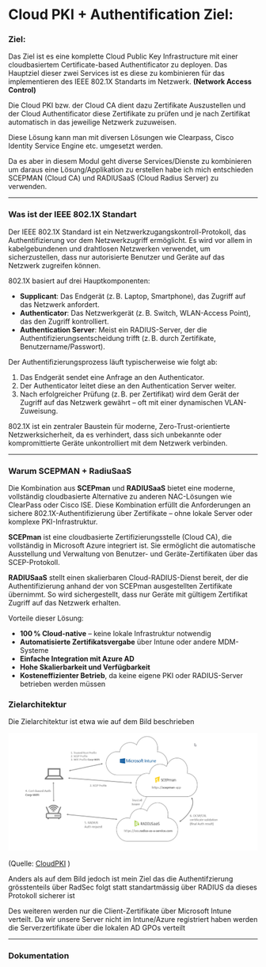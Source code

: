 # Cloud PKI + Authentification Ziel:

### Ziel:

Das Ziel ist es eine komplette Cloud Public Key Infrastructure mit einer cloudbasiertem Certificate-based Authentificator zu deployen. 
Das Hauptziel dieser zwei Services ist es diese zu kombinieren für das implementieren des IEEE 802.1X Standarts im Netzwerk. **(Network Access Control)**

Die Cloud PKI bzw. der Cloud CA dient dazu Zertifikate Auszustellen und der Cloud Authentificator diese Zertifikate zu prüfen und je nach Zertifikat automatisch in das jeweilige Netzwerk zuzuweisen.

Diese Lösung kann man mit diversen Lösungen wie Clearpass, Cisco Identity Service Engine etc. umgesetzt werden.

Da es aber in diesem Modul geht diverse Services/Dienste zu kombinieren um daraus eine Lösung/Applikation zu erstellen habe ich mich entschieden SCEPMAN (Cloud CA) und RADIUSaaS (Cloud Radius Server) zu verwenden.

---

### Was ist der IEEE 802.1X Standart

Der IEEE 802.1X Standard ist ein Netzwerkzugangskontroll-Protokoll, das Authentifizierung vor dem Netzwerkzugriff ermöglicht. Es wird vor allem in kabelgebundenen und drahtlosen Netzwerken verwendet, um sicherzustellen, dass nur autorisierte Benutzer und Geräte auf das Netzwerk zugreifen können.

802.1X basiert auf drei Hauptkomponenten:

- **Supplicant**: Das Endgerät (z. B. Laptop, Smartphone), das Zugriff auf das Netzwerk anfordert.
- **Authenticator**: Das Netzwerkgerät (z. B. Switch, WLAN-Access Point), das den Zugriff kontrolliert.
- **Authentication Server**: Meist ein RADIUS-Server, der die Authentifizierungsentscheidung trifft (z. B. durch Zertifikate, Benutzername/Passwort).

Der Authentifizierungsprozess läuft typischerweise wie folgt ab:
1. Das Endgerät sendet eine Anfrage an den Authenticator.
2. Der Authenticator leitet diese an den Authentication Server weiter.
3. Nach erfolgreicher Prüfung (z. B. per Zertifikat) wird dem Gerät der Zugriff auf das Netzwerk gewährt – oft mit einer dynamischen VLAN-Zuweisung.

802.1X ist ein zentraler Baustein für moderne, Zero-Trust-orientierte Netzwerksicherheit, da es verhindert, dass sich unbekannte oder kompromittierte Geräte unkontrolliert mit dem Netzwerk verbinden.

---

### Warum SCEPMAN + RadiuSaaS

Die Kombination aus **SCEPman** und **RADIUSaaS** bietet eine moderne, vollständig cloudbasierte Alternative zu anderen NAC-Lösungen wie ClearPass oder Cisco ISE. Diese Kombination erfüllt die Anforderungen an sichere 802.1X-Authentifizierung über Zertifikate – ohne lokale Server oder komplexe PKI-Infrastruktur.

**SCEPman** ist eine cloudbasierte Zertifizierungsstelle (Cloud CA), die vollständig in Microsoft Azure integriert ist. Sie ermöglicht die automatische Ausstellung und Verwaltung von Benutzer- und Geräte-Zertifikaten über das SCEP-Protokoll.

**RADIUSaaS** stellt einen skalierbaren Cloud-RADIUS-Dienst bereit, der die Authentifizierung anhand der von SCEPman ausgestellten Zertifikate übernimmt. So wird sichergestellt, dass nur Geräte mit gültigem Zertifikat Zugriff auf das Netzwerk erhalten.

Vorteile dieser Lösung:
- **100 % Cloud-native** – keine lokale Infrastruktur notwendig
- **Automatisierte Zertifikatsvergabe** über Intune oder andere MDM-Systeme
- **Einfache Integration mit Azure AD**
- **Hohe Skalierbarkeit und Verfügbarkeit**
- **Kosteneffizienter Betrieb**, da keine eigene PKI oder RADIUS-Server betrieben werden müssen


### Zielarchitektur

Die Zielarchitektur ist etwa wie auf dem Bild beschrieben

![alt text](image.png)

(Quelle: [CloudPKI](https://oliverkieselbach.com/tag/cloudpki/) )

Anders als auf dem Bild jedoch ist mein Ziel das die Authentifzierung grösstenteils über RadSec folgt statt standartmässig über RADIUS da dieses Protokoll sicherer ist

Des weiteren werden nur die Client-Zertifikate über Microsoft Intune verteilt. Da wir unsere Server nicht im Intune/Azure registriert haben werden die Serverzertifikate über die lokalen AD GPOs verteilt

---

### Dokumentation

